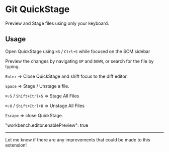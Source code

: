 # Git QuickStage

Preview and Stage files using only your keyboard.

## Usage

Open QuickStage using `⌘S` / `Ctrl+S` while focused on the SCM sidebar

Preview the changes by navigating `UP` and `DOWN`, or search for the file by typing.

`Enter` => Close QuickStage and shift focus to the diff editor.

`Space` => Stage / Unstage a file.

`⌘⇧S` / `Shift+Ctrl+S` => Stage All Files

`⌘⇧U` / `Shift+Ctrl+U` => Unstage All Files

`Escape` => close QuickStage.





"workbench.editor.enablePreview": true

---

Let me know if there are any improvements that could be made to this extension!
